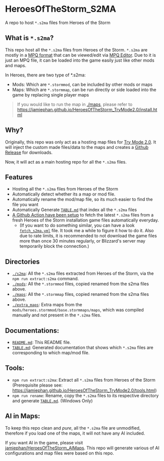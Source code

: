 # HeroesOfTheStorm_S2MA
A repo to host `*.s2ma` files from Heroes of the Storm

## What is `*.s2ma`?
This repo host all the `*.s2ma` files from Heroes of the Storm. `*.s2ma` are mostly in a [MPQ format](http://www.zezula.net/en/mpq/mpqformat.html) that can be viewed/edit via [MPQ Editor](http://www.zezula.net/en/mpq/download.html). Due to it is just an MPQ file, it can be loaded into the game easily just like other mods and maps.

In Heroes, there are two type of *.s2ma: 

 - Mods: Which are `*.stormmod`, can be included by other mods or maps
 - Maps: Which are `*.stormmap`, can be run directly or side loaded into the game by replacing single player maps

> If you would like to run the map in [./maps](maps), please refer to https://jamiephan.github.io/HeroesOfTheStorm_TryMode2.0/install.html 

## Why?

Originally, this repo was only act as a hosting map files for [Try Mode 2.0](https://github.com/jamiephan/HeroesOfTheStorm_TryMode2.0). It will inject the custom made files/data to the maps and creates a [Github Release](https://github.com/jamiephan/HeroesOfTheStorm_TryMode2.0/releases) for downloads. 

Now, it will act as a main hosting repo for all the `*.s2ma` files.

## Features

- Hosting all the `*.s2ma` files from Heroes of the Storm
- Automatically detect whether its a map or mod file.
- Automatically rename the mod/map file, so its much easier to find the file you want
- Automatically Generate [`TABLE.md`](TABLE.md) that index all the `*.s2ma` files
- [A Github Action have been setup](https://github.com/jamiephan/HeroesOfTheStorm_S2MA/actions) to fetch the latest `*.s2ma` files from a fresh Heroes of the Storm installation game files automatically everyday.
  - (If you want to do something similar, you can have a look [`fetch_s2ma.yml`](https://github.com/jamiephan/HeroesOfTheStorm_S2MA/blob/main/.github/workflows/fetch_s2ma.yml) file. It took me a while to figure it how to do it. Also due to rate limits, it is recommended to not download the game files more than once 30 minutes regularly, or Blizzard's server may temporarily block the connection.)

## Directories

- [`./s2ma`](s2ma): All the `*.s2ma` files extracted from Heroes of the Storm, via the `npm run extract:s2ma` command.
- [`./mods`](mods): All the `*.stormmod` files, copied renamed from the s2ma files above.
- [`./maps`](maps): All the `*.stormmap` files, copied renamed from the s2ma files above.
- [`./extra_maps`](extra_maps): Extra maps from the `mods/heroes.stormmod/base.stormmaps/maps`, which was compiled manually and not present in the `*.s2ma` files.

## Documentations:

- [`README.md`](README.md): This README file.
- [`TABLE.md`](TABLE.md): Generated documentation that shows which `*.s2ma` files are corresponding to which map/mod file.

## Tools:

- `npm run extract:s2ma`: Extract all `*.s2ma` files from Heroes of the Storm (Prerequisite please see: https://jamiephan.github.io/HeroesOfTheStorm_TryMode2.0/tools.html)
- `npm run rename`: Rename, copy the `*.s2ma` files to its respective directory and generate [`TABLE.md`](TABLE.md). (Windows Only)

## AI in Maps:

To keep this repo clean and *pure*, all the `*.s2ma` file are unmodified, therefore if you load one of the maps, it will not have any AI included.

If you want AI in the game, please visit [jamiephan/HeroesOfTheStorm_AIMaps](https://github.com/jamiephan/HeroesOfTheStorm_AIMaps). This repo will generate various of AI configurations and map files were based on this repo.
